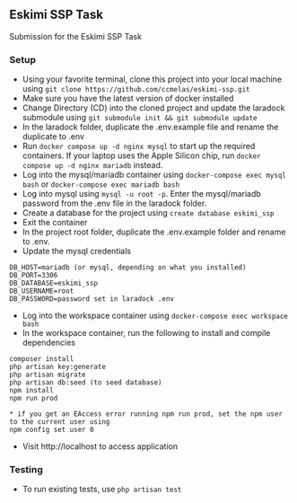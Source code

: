 ## Eskimi SSP Task

Submission for the Eskimi SSP Task


### Setup
- Using your favorite terminal, clone this project into your local machine using `git clone https://github.com/ccmelas/eskimi-ssp.git`
- Make sure you have the latest version of docker installed
- Change Directory (CD) into the cloned project and update the laradock submodule using `git submodule init && git submodule update`
- In the laradock folder, duplicate the .env.example file and rename the duplicate to .env
- Run `docker compose up -d nginx mysql` to start up the required containers. If your laptop uses the Apple Silicon chip, run `docker compose up -d nginx mariadb` instead.
- Log into the mysql/mariadb container using `docker-compose exec mysql bash` or `docker-compose exec mariadb bash`
- Log into mysql using `mysql -u root -p`. Enter the mysql/mariadb password from the .env file in the laradock folder.
- Create a database for the project using `create database eskimi_ssp`
- Exit the container
- In the project root folder, duplicate the .env.example folder and rename to .env.
- Update the mysql credentials 
```
DB_HOST=mariadb (or mysql, depending on what you installed)
DB_PORT=3306
DB_DATABASE=eskimi_ssp
DB_USERNAME=root
DB_PASSWORD=password set in laradock .env
``` 
- Log into the workspace container using `docker-compose exec workspace bash`
- In the workspace container, run the following to install and compile dependencies 
```
composer install
php artisan key:generate
php artisan migrate
php artisan db:seed (to seed database)
npm install
npm run prod 

* if you get an EAccess error running npm run prod, set the npm user to the current user using
npm config set user 0
```
- Visit http://localhost to access application

### Testing
- To run existing tests, use `php artisan test`
